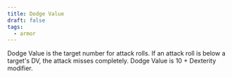 ```yaml
---
title: Dodge Value
draft: false
tags:
  - armor
---
```

Dodge Value is the target number for attack rolls. If an attack roll is below a target's DV, the attack misses completely. Dodge Value is 10 + Dexterity modifier.